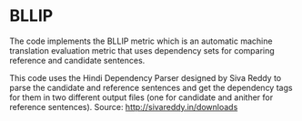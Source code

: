 # BLLIP
The code implements the BLLIP metric which is an automatic machine translation evaluation metric that uses dependency sets for comparing reference and candidate sentences.

This code uses the Hindi Dependency Parser designed by Siva Reddy to parse the candidate and reference sentences and get the dependency 
tags for them in two different output files (one for candidate and anither for reference sentences).
Source:  http://sivareddy.in/downloads
